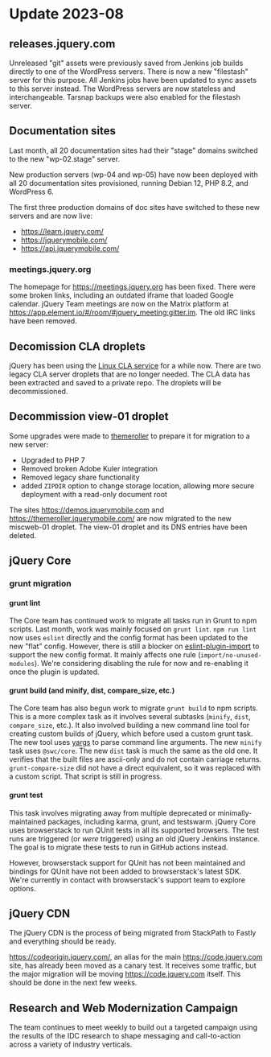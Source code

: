 # Update 2023-08

## releases.jquery.com

Unreleased "git" assets were previously saved from Jenkins job builds directly to one of the WordPress servers. There is now a new "filestash" server for this purpose. All Jenkins jobs have been updated to sync assets to this server instead. The WordPress servers are now stateless and interchangeable. Tarsnap backups were also enabled for the filestash server.

## Documentation sites

Last month, all 20 documentation sites had their "stage" domains switched to the new "wp-02.stage" server.

New production servers (wp-04 and wp-05) have now been deployed with all 20 documentation sites provisioned, running Debian 12, PHP 8.2, and WordPress 6.

The first three production domains of doc sites have switched to these new servers and are now live:
- https://learn.jquery.com/
- https://jquerymobile.com/
- https://api.jquerymobile.com/

### meetings.jquery.org

The homepage for https://meetings.jquery.org has been fixed. There were some broken links, including an outdated iframe that loaded Google calendar. jQuery Team meetings are now on the Matrix platform at https://app.element.io/#/room/#jquery_meeting:gitter.im. The old IRC links have been removed.

## Decomission CLA droplets

jQuery has been using the [Linux CLA service](https://github.com/apps/linux-foundation-easycla) for a while now. There are two legacy CLA server droplets that are no longer needed. The CLA data has been extracted and saved to a private repo. The droplets will be decommissioned.

## Decommission view-01 droplet

Some upgrades were made to [themeroller](https://github.com/jquery/themeroller.jquerymobile.com) to prepare it for migration to a new server:
- Upgraded to PHP 7
- Removed broken Adobe Kuler integration
- Removed legacy share functionality
- added `ZIPDIR` option to change storage location, allowing more secure deployment with a read-only document root

The sites https://demos.jquerymobile.com and https://themeroller.jquerymobile.com/ are now migrated to the new miscweb-01 droplet. The view-01 droplet and its DNS entries have been deleted.

## jQuery Core

### grunt migration

#### grunt lint

The Core team has continued work to migrate all tasks run in Grunt to npm scripts. Last month, work was mainly focused on `grunt lint`. `npm run lint` now uses `eslint` directly and the config format has been updated to the new "flat" config. However, there is still a blocker on [eslint-plugin-import](https://github.com/import-js/eslint-plugin-import/pull/2829) to support the new config format. It mainly affects one rule (`import/no-unused-modules`). We're considering disabling the rule for now and re-enabling it once the plugin is updated.

#### grunt build (and minify, dist, compare_size, etc.)

The Core team has also begun work to migrate `grunt build` to npm scripts. This is a more complex task as it involves several subtasks (`minify`, `dist`, `compare_size`, etc.). It also involved building a new command line tool for creating custom builds of jQuery, which before used a custom grunt task. The new tool uses [yargs](https://yargs.js.org/) to parse command line arguments. The new `minify` task uses `@swc/core`. The new `dist` task is much the same as the old one. It verifies that the built files are ascii-only and do not contain carriage returns. `grunt-compare-size` did not have a direct equivalent, so it was replaced with a custom script. That script is still in progress.

#### grunt test

This task involves migrating away from multiple deprecated or minimally-maintained packages, including karma, grunt, and testswarm. jQuery Core uses browserstack to run QUnit tests in all its supported browsers. The test runs are triggered (or *were* triggered) using an old jQuery Jenkins instance. The goal is to migrate these tests to run in GitHub actions instead.

However, browserstack support for QUnit has not been maintained and bindings for QUnit have not been added to browserstack's latest SDK. We're currently in contact with browserstack's support team to explore options.

## jQuery CDN

The jQuery CDN is the process of being migrated from StackPath to Fastly and everything should be ready.

https://codeorigin.jquery.com/, an alias for the main https://code.jquery.com site, has already been moved as a canary test. It receives some traffic, but the major migration will be moving https://code.jquery.com itself. This should be done in the next few weeks.

## Research and Web Modernization Campaign

The team continues to meet weekly to build out a targeted campaign using the results of the IDC research to shape messaging and call-to-action across a variety of industry verticals.
